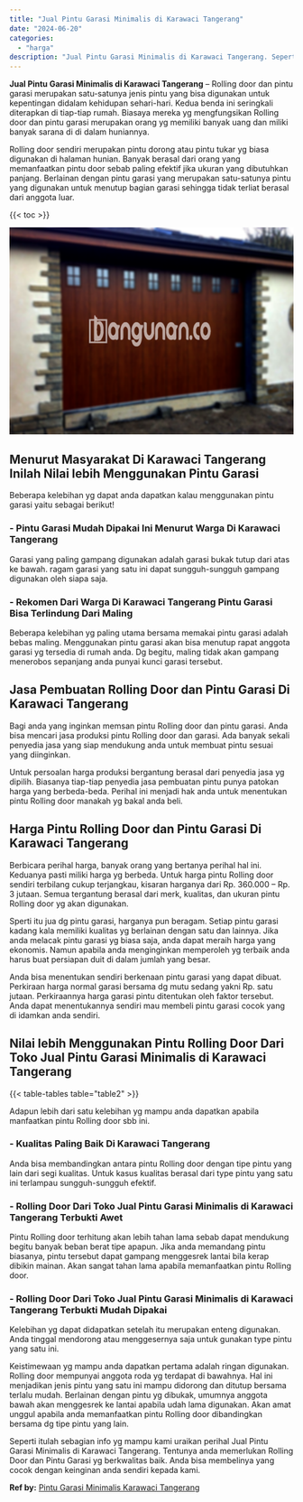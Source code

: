 ```yaml
---
title: "Jual Pintu Garasi Minimalis di Karawaci Tangerang"
date: "2024-06-20"
categories: 
  - "harga"
description: "Jual Pintu Garasi Minimalis di Karawaci Tangerang. Seperti itulah sebagian info yg mampu kami uraikan perihal Jual Pintu Garasi Minimalis di Karawaci Tangera..."
---
```


**Jual Pintu Garasi Minimalis di Karawaci Tangerang** – Rolling door dan pintu garasi merupakan satu-satunya jenis pintu yang bisa digunakan untuk kepentingan didalam kehidupan sehari-hari. Kedua benda ini seringkali diterapkan di tiap-tiap rumah. Biasaya mereka yg mengfungsikan Rolling door dan pintu garasi merupakan orang yg memiliki banyak uang dan miliki banyak sarana di di dalam huniannya.

Rolling door sendiri merupakan pintu dorong atau pintu tukar yg biasa digunakan di halaman hunian. Banyak berasal dari orang yang memanfaatkan pintu door sebab paling efektif jika ukuran yang dibutuhkan panjang. Berlainan dengan pintu garasi yang merupakan satu-satunya pintu yang digunakan untuk menutup bagian garasi sehingga tidak terliat berasal dari anggota luar.

{{< toc >}}

![Jual Pintu Garasi Minimalis di Karawaci Tangerang](/images/pintu-garasi-60.png)

## Menurut Masyarakat Di Karawaci Tangerang Inilah Nilai lebih Menggunakan Pintu Garasi

Beberapa kelebihan yg dapat anda dapatkan kalau menggunakan pintu garasi yaitu sebagai berikut!

### \- Pintu Garasi Mudah Dipakai Ini Menurut Warga Di Karawaci Tangerang

Garasi yang paling gampang digunakan adalah garasi bukak tutup dari atas ke bawah. ragam garasi yang satu ini dapat sungguh-sungguh gampang digunakan oleh siapa saja.

### \- Rekomen Dari Warga Di Karawaci Tangerang Pintu Garasi Bisa Terlindung Dari Maling

Beberapa kelebihan yg paling utama bersama memakai pintu garasi adalah bebas maling. Menggunakan pintu garasi akan bisa menutup rapat anggota garasi yg tersedia di rumah anda. Dg begitu, maling tidak akan gampang menerobos sepanjang anda punyai kunci garasi tersebut.

## Jasa Pembuatan Rolling Door dan Pintu Garasi Di Karawaci Tangerang

Bagi anda yang inginkan memsan pintu Rolling door dan pintu garasi. Anda bisa mencari jasa produksi pintu Rolling door dan garasi. Ada banyak sekali penyedia jasa yang siap mendukung anda untuk membuat pintu sesuai yang diinginkan.

Untuk persoalan harga produksi bergantung berasal dari penyedia jasa yg dipilih. Biasanya tiap-tiap penyedia jasa pembuatan pintu punya patokan harga yang berbeda-beda. Perihal ini menjadi hak anda untuk menentukan pintu Rolling door manakah yg bakal anda beli.

## Harga Pintu Rolling Door dan Pintu Garasi Di Karawaci Tangerang

Berbicara perihal harga, banyak orang yang bertanya perihal hal ini. Keduanya pasti miliki harga yg berbeda. Untuk harga pintu Rolling door sendiri terbilang cukup terjangkau, kisaran harganya dari Rp. 360.000 – Rp. 3 jutaan. Semua tergantung berasal dari merk, kualitas, dan ukuran pintu Rolling door yg akan digunakan.

Sperti itu jua dg pintu garasi, harganya pun beragam. Setiap pintu garasi kadang kala memiliki kualitas yg berlainan dengan satu dan lainnya. Jika anda melacak pintu garasi yg biasa saja, anda dapat meraih harga yang ekonomis. Namun apabila anda menginginkan memperoleh yg terbaik anda harus buat persiapan duit di dalam jumlah yang besar.

Anda bisa menentukan sendiri berkenaan pintu garasi yang dapat dibuat. Perkiraan harga normal garasi bersama dg mutu sedang yakni Rp. satu jutaan. Perkiraannya harga garasi pintu ditentukan oleh faktor tersebut. Anda dapat menentukannya sendiri mau membeli pintu garasi cocok yang di idamkan anda sendiri.

## Nilai lebih Menggunakan Pintu Rolling Door Dari Toko Jual Pintu Garasi Minimalis di Karawaci Tangerang

{{< table-tables table="table2" >}}

Adapun lebih dari satu kelebihan yg mampu anda dapatkan apabila manfaatkan pintu Rolling door sbb ini.

### \- Kualitas Paling Baik Di Karawaci Tangerang

Anda bisa membandingkan antara pintu Rolling door dengan tipe pintu yang lain dari segi kualitas. Untuk kasus kualitas berasal dari type pintu yang satu ini terlampau sungguh-sungguh efektif.

### \- Rolling Door Dari Toko Jual Pintu Garasi Minimalis di Karawaci Tangerang Terbukti Awet

Pintu Rolling door terhitung akan lebih tahan lama sebab dapat mendukung begitu banyak beban berat tipe apapun. Jika anda memandang pintu biasanya, pintu tersebut dapat gampang menggesrek lantai bila kerap dibikin mainan. Akan sangat tahan lama apabila memanfaatkan pintu Rolling door.

### \- Rolling Door Dari Toko Jual Pintu Garasi Minimalis di Karawaci Tangerang Terbukti Mudah Dipakai

Kelebihan yg dapat didapatkan setelah itu merupakan enteng digunakan. Anda tinggal mendorong atau menggesernya saja untuk gunakan type pintu yang satu ini.

Keistimewaan yg mampu anda dapatkan pertama adalah ringan digunakan. Rolling door mempunyai anggota roda yg terdapat di bawahnya. Hal ini menjadikan jenis pintu yang satu ini mampu didorong dan ditutup bersama terlalu mudah. Berlainan dengan pintu yg dibukak, umumnya anggota bawah akan menggesrek ke lantai apabila udah lama digunakan. Akan amat unggul apabila anda memanfaatkan pintu Rolling door dibandingkan bersama dg tipe pintu yang lain.

Seperti itulah sebagian info yg mampu kami uraikan perihal Jual Pintu Garasi Minimalis di Karawaci Tangerang. Tentunya anda memerlukan Rolling Door dan Pintu Garasi yg berkwalitas baik. Anda bisa membelinya yang cocok dengan keinginan anda sendiri kepada kami.

**Ref by:** [Pintu Garasi Minimalis Karawaci Tangerang](https://id.wikipedia.org/wiki/Pintu)
